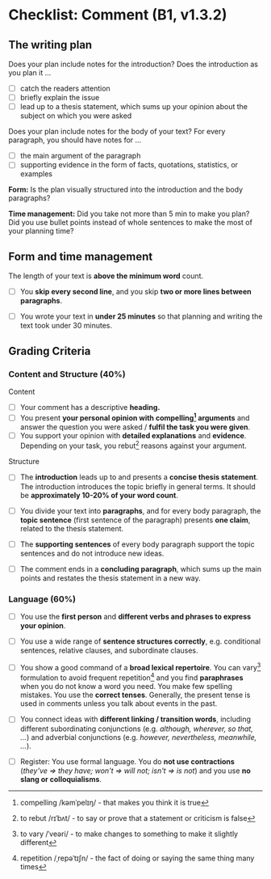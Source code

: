 # Checklist: Comment (B1, v1.3.2)

## The writing plan

Does your plan include notes for the introduction? Does the introduction as you plan it ...

- [ ] catch the readers attention
- [ ] briefly explain the issue
- [ ] lead up to a thesis statement, which sums up your opinion about the subject on which you were asked

Does your plan include notes for the body of your text? For every paragraph, you should have notes for ...

- [ ] the main argument of the paragraph
- [ ] supporting evidence in the form of facts, quotations, statistics, or examples

**Form:** Is the plan visually structured into the introduction and the body paragraphs?

**Time management:** Did you take not more than 5 min to make you plan? Did you use bullet points instead of whole sentences to make the most of your planning time?

## Form and time management

The length of your text is **above the minimum word** count.

- [ ] You **skip every second line**, and you skip **two or more lines between paragraphs**.

- [ ] You wrote your text in **under 25 minutes** so that planning and writing the text took under 30 minutes.

## Grading Criteria

### Content and Structure (40%)

Content

- [ ] Your comment has a descriptive **heading.**
- [ ] You present **your personal opinion with compelling[^1] arguments** and answer the question you were asked / **fulfil the task you were given**.
- [ ] You support your opinion with **detailed explanations** and **evidence**. Depending on your task, you rebut[^2] reasons against your argument.

Structure

- [ ] The **introduction** leads up to and presents a **concise thesis statement**. The introduction introduces the topic briefly in general terms. It should be **approximately 10-20% of your word count**.

- [ ] You divide your text into **paragraphs**, and for every body paragraph, the **topic sentence** (first sentence of the paragraph) presents **one claim**, related to the thesis statement.

- [ ] The **supporting sentences** of every body paragraph support the topic sentences and do not introduce new ideas.

- [ ] The comment ends in a **concluding paragraph**, which sums up the main points and restates the thesis statement in a new way.

### Language (60%)

- [ ] You use the **first person** and **different verbs and phrases to express your opinion**.

- [ ] You use a wide range of **sentence structures correctly**, e.g. conditional sentences, relative clauses, and subordinate clauses.

- [ ] You show a good command of a **broad lexical repertoire**. You can vary[^3] formulation to avoid frequent repetition[^4] and you find **paraphrases** when you do not know a word you need. You make few spelling mistakes.
  You use the **correct tenses**. Generally, the present tense is used in comments unless you talk about events in the past.

- [ ] You connect ideas with **different linking / transition words**, including different subordinating conjunctions (e.g. *although, wherever, so that, \...*) and adverbial conjunctions (e.g. *however, nevertheless, meanwhile, \...*).

- [ ] Register: You use formal language. You do **not use contractions** (*they've =\> they have; won't =\> will not; isn't =\> is not*) and you use **no slang or colloquialisms**.

[^1]: compelling /kəmˈpelɪŋ/ - that makes you think it is true

[^2]: to rebut /rɪˈbʌt/ - to say or prove that a statement or criticism is false

[^3]: to vary /ˈveəri/ - to make changes to something to make it slightly different

[^4]: repetition /ˌrepəˈtɪʃn/ - the fact of doing or saying the same thing many times
